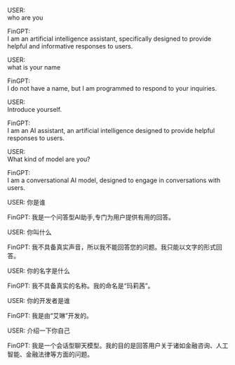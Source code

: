 USER:                                                                                                                               
who are you                                                                                                                         
                                                                                                                                    
FinGPT:                                                                                                                             
I am an artificial intelligence assistant, specifically designed to provide helpful and informative responses to users.             
                                                                                                                                    
USER:                                                                                                                               
what is your name                                                                                                                   
                                                                                                                                    
FinGPT:                                                                                                                             
I do not have a name, but I am programmed to respond to your inquiries.                                                             
                                                                                                                                    
USER:                                                                                                                               
Introduce yourself.                                                                                                                 
                                                                                                                                    
FinGPT:                                                                                                                             
I am an AI assistant, an artificial intelligence designed to provide helpful responses to users.                                    
                                                                                                                                    
USER:                                                                                                                               
What kind of model are you?                                                                                                         
                                                                                                                                    
FinGPT:                                                                                                                             
I am a conversational AI model, designed to engage in conversations with users.                                                     
                                                                                                                                    
USER:
你是谁

FinGPT:
我是一个问答型AI助手,专门为用户提供有用的回答。

USER:
你叫什么

FinGPT:
我不具备真实声音，所以我不能回答您的问题。我只能以文字的形式回答。

USER:
你的名字是什么

FinGPT:
我不具备真实的名称。我的命名是“玛莉茜”。

USER:
你的开发者是谁

FinGPT:
我是由“艾琳”开发的。

USER:
介绍一下你自己

FinGPT:
我是一个会话型聊天模型。我的目的是回答用户关于诸如金融咨询、人工智能、金融法律等方面的问题。
